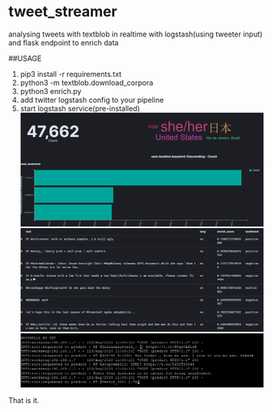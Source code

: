 # tweet_streamer
analysing tweets with textblob in realtime with logstash(using tweeter input) and flask endpoint to enrich data

##USAGE
  1. pip3 install -r requirements.txt
  2. python3 -m textblob.download_corpora
  3. python3 enrich.py
  4. add twitter logstash config to your pipeline
  4. start logstash service(pre-installed)
  ![alt text](https://github.com/waffledunker/tweet_streamer/blob/master/dashboard_simple.PNG?raw=true)
  ![alt text](https://github.com/waffledunker/tweet_streamer/blob/master/proof.PNG?raw=true)
  ![alt text](https://github.com/waffledunker/tweet_streamer/blob/master/logs.PNG?raw=true)
  
  That is it.
